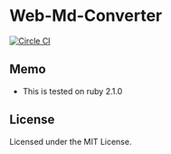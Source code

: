 # Web-Md-Converter

[![Circle CI](https://circleci.com/gh/eshamster/web_md_converter.svg?style=svg)](https://circleci.com/gh/eshamster/web_md_converter)

## Memo

- This is tested on ruby 2.1.0

## License

Licensed under the MIT License.
